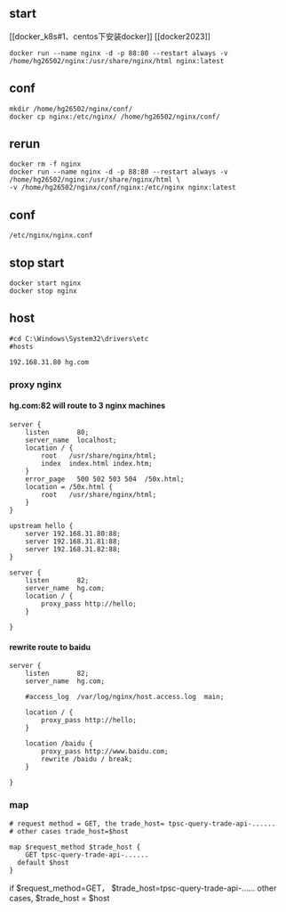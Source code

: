 ## start
[[docker_k8s#1、centos下安装docker]]  [[docker2023]]
```shell
docker run --name nginx -d -p 88:80 --restart always -v /home/hg26502/nginx:/usr/share/nginx/html nginx:latest

```
## conf
```shell
mkdir /home/hg26502/nginx/conf/
docker cp nginx:/etc/nginx/ /home/hg26502/nginx/conf/
```

## rerun
```shell
docker rm -f nginx
docker run --name nginx -d -p 88:80 --restart always -v /home/hg26502/nginx:/usr/share/nginx/html \
-v /home/hg26502/nginx/conf/nginx:/etc/nginx nginx:latest
```
## conf
```shell
/etc/nginx/nginx.conf
```
## stop start
```shell
docker start nginx
docker stop nginx

```

## host

```shell
#cd C:\Windows\System32\drivers\etc
#hosts

192.168.31.80 hg.com
```

### proxy nginx

#### hg.com:82 will route to 3 nginx machines
```shell
server {
    listen       80;
    server_name  localhost;
    location / {
        root   /usr/share/nginx/html;
        index  index.html index.htm;
    }
    error_page   500 502 503 504  /50x.html;
    location = /50x.html {
        root   /usr/share/nginx/html;
    }
}

upstream hello {
    server 192.168.31.80:88;
    server 192.168.31.81:88;
    server 192.168.31.82:88;
}

server {
    listen       82;
    server_name  hg.com;
    location / {
        proxy_pass http://hello;
    }

}

```
#### rewrite route to baidu
```shell
server {
    listen       82;
    server_name  hg.com;

    #access_log  /var/log/nginx/host.access.log  main;

    location / {
        proxy_pass http://hello;
    }

    location /baidu {
        proxy_pass http://www.baidu.com;
        rewrite /baidu / break;
    }

}

```

### map
```shell
# request method = GET, the trade_host= tpsc-query-trade-api-......
# other cases trade_host=$host

map $request_method $trade_host {
	GET tpsc-query-trade-api-......
  default $host
}
```
if $request_method=GET， $trade_host=tpsc-query-trade-api-......
other cases, $trade_host = $host
